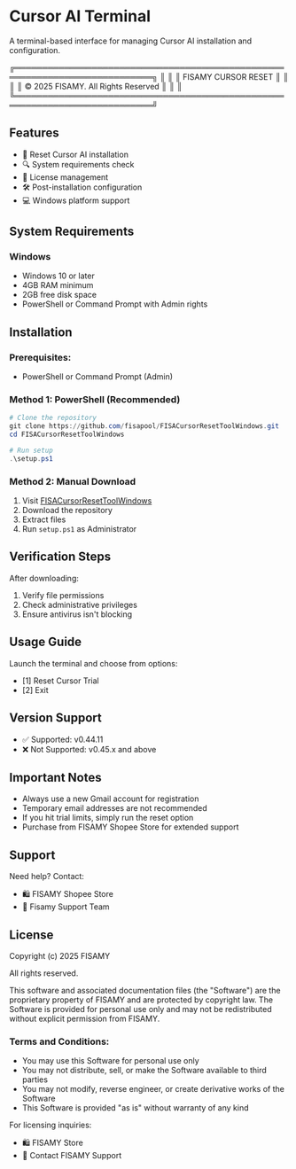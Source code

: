 # Cursor AI Terminal

A terminal-based interface for managing Cursor AI installation and configuration.

╔═══════════════════════════════════════════════════════════════════════════╗
║                                                                           ║
║                           FISAMY CURSOR RESET                             ║
║                                                                           ║
║                     © 2025 FISAMY. All Rights Reserved                    ║
║                                                                           ║
╚═══════════════════════════════════════════════════════════════════════════╝

## Features
- 🔄 Reset Cursor AI installation
- 🔍 System requirements check
- 📝 License management
- 🛠️ Post-installation configuration
- 💻 Windows platform support

## System Requirements

### Windows
- Windows 10 or later
- 4GB RAM minimum
- 2GB free disk space
- PowerShell or Command Prompt with Admin rights

## Installation

### Prerequisites:
- PowerShell or Command Prompt (Admin)

### Method 1: PowerShell (Recommended)
```powershell
# Clone the repository
git clone https://github.com/fisapool/FISACursorResetToolWindows.git
cd FISACursorResetToolWindows

# Run setup
.\setup.ps1
```

### Method 2: Manual Download
1. Visit [FISACursorResetToolWindows](https://github.com/fisapool/FISACursorResetToolWindows)
2. Download the repository
3. Extract files
4. Run `setup.ps1` as Administrator

## Verification Steps
After downloading:
1. Verify file permissions
2. Check administrative privileges
3. Ensure antivirus isn't blocking

## Usage Guide
Launch the terminal and choose from options:
- [1] Reset Cursor Trial
- [2] Exit

## Version Support
- ✅ Supported: v0.44.11
- ❌ Not Supported: v0.45.x and above

## Important Notes
- Always use a new Gmail account for registration
- Temporary email addresses are not recommended
- If you hit trial limits, simply run the reset option
- Purchase from FISAMY Shopee Store for extended support

## Support
Need help? Contact:
- 🛍️ FISAMY Shopee Store
- 📧 Fisamy Support Team

## License
Copyright (c) 2025 FISAMY

All rights reserved.

This software and associated documentation files (the "Software") are the proprietary property of FISAMY and are protected by copyright law. The Software is provided for personal use only and may not be redistributed without explicit permission from FISAMY.

### Terms and Conditions:
- You may use this Software for personal use only
- You may not distribute, sell, or make the Software available to third parties
- You may not modify, reverse engineer, or create derivative works of the Software
- This Software is provided "as is" without warranty of any kind

For licensing inquiries:
- 🛍️ FISAMY Store
- 📧 Contact FISAMY Support 